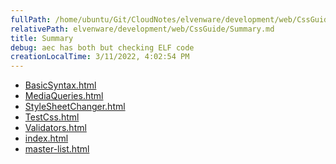 ```yaml
---
fullPath: /home/ubuntu/Git/CloudNotes/elvenware/development/web/CssGuide/Summary.md
relativePath: elvenware/development/web/CssGuide/Summary.md
title: Summary
debug: aec has both but checking ELF code
creationLocalTime: 3/11/2022, 4:02:54 PM
---
```


<!-- toc -->
<!-- tocstop -->

* [BasicSyntax.html](BasicSyntax.html)
* [MediaQueries.html](MediaQueries.html)
* [StyleSheetChanger.html](StyleSheetChanger.html)
* [TestCss.html](TestCss.html)
* [Validators.html](Validators.html)
* [index.html](index.html)
* [master-list.html](master-list.html)